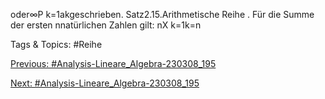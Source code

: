 oder∞P
k=1akgeschrieben.
Satz2.15.Arithmetische Reihe . Für die Summe der ersten nnatürlichen Zahlen gilt:
nX
k=1k=n

   Tags & Topics:
   #Reihe

[Previous: #Analysis-Lineare_Algebra-230308_195](Analysis-Lineare_Algebra-230308_195.md)

[Next: #Analysis-Lineare_Algebra-230308_195](Analysis-Lineare_Algebra-230308_195.md)
